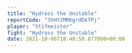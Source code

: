 ```yaml
---
title: "Hydross the Unstable"
reportCode: "3hHY2MRKgrdDkTPj"
player: "Stifmeister"
fight: "Hydross the Unstable"
date: 2021-10-06T18:48:50.877000+00:00
---
```

